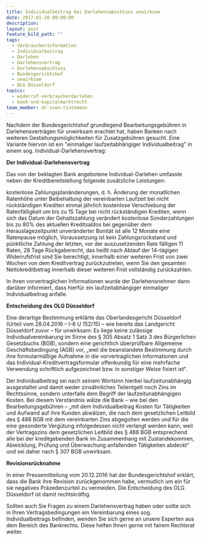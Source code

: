 ```yaml
---
title: Individualbeitrag bei Darlehensabschluss unwirksam
date: 2017-01-20 00:00:00
description:
layout: post
feature_bild_path: ""
tags:
  - Verbraucherinformation
  - Individualbeitrag
  - Darlehen
  - Darlehensvertrag
  - Darlehensabschluss
  - Bundesgerichtshof
  - unwirksam
  - OLG Düsseldorf
topics:
  - widerruf-verbraucherdarlehen
  - bank-und-kapitalmarktrecht
team_member: dr-sven-tintemann
---
```



Nachdem der Bundesgerichtshof grundlegend Bearbeitungsgebühren in Darlehensverträgen für unwirksam erachtet hat, haben Banken nach weiteren Gestaltungsmöglichkeiten für Zusatzgebühren gesucht. Eine Variante hiervon ist ein "einmaliger laufzeitabhängiger Individualbeitrag" in einem sog. Individual-Darlehensvertrag:

**Der Individual-Darlehensvertrag**

Das von der beklagten Bank angebotene Individual-Darlehen umfasste neben der Kreditbereitstellung folgende zusätzliche Leistungen:

kostenlose Zahlungsplanänderungen, d. h. Änderung der monatlichen Ratenhöhe unter Beibehaltung der vereinbarten Laufzeit bei nicht rückständigen Krediten einmal jährlich kostenlose Verschiebung der Ratenfälligkeit um bis zu 15 Tage bei nicht rückständigen Krediten, wenn sich das Datum der Gehaltszahlung verändert kostenlose Sonderzahlungen bis zu 80% des aktuellen Kreditsaldos bei gegenüber dem Herauslagezeitpunkt unveränderter Bonität ist alle 12 Monate eine Ratenpause möglich, Voraussetzung ist kein Zahlungsrückstand und pünktliche Zahlung der letzten, vor der auszusetzenden Rate fälligen 11 Raten, 28 Tage Rückgaberecht, das heißt nach Ablauf der 14-tägigen Widerrufsfrist sind Sie berechtigt, innerhalb einer weiteren Frist von zwei Wochen von dem Kreditvertrag zurückzutreten, wenn Sie den gesamten Nettokreditbetrag innerhalb dieser weiteren Frist vollständig zurückzahlen.

In ihren vorvertraglichen Informationen wurde der Darlehensnehmer dann darüber informiert, dass hierfür ein laufzeitabhängiger einmaliger Individualbeitrag anfalle.

**Entscheidung des OLG Düsseldorf**

Eine derartige Bestimmung erklärte das Oberlandesgericht Düsseldorf (Urteil vom 28.04.2016 – I-6 U 152/15) – wie bereits das Landgericht Düsseldorf zuvor – für unwirksam: Es liege keine zulässige Individualvereinbarung im Sinne des § 305 Absatz 1 Satz 3 des Bürgerlichen Gesetzbuchs (BGB), sondern eine gerichtlich überprüfbare Allgemeine Geschäftsbedingung (AGB) vor, „weil die beanstandete Bestimmung durch ihre formularmäßige Aufnahme in die vorvertraglichen Informationen und das Individual-Kreditvertragsformular offenkundig für eine mehrfache Verwendung schriftlich aufgezeichnet bzw. in sonstiger Weise fixiert ist“.

Der Individualbeitrag sei nach seinem Wortsinn hierbei laufzeitunabhängig ausgestaltet und damit weder zinsähnliches Teilentgelt noch Zins im Rechtssinne, sondern unterfalle dem Begriff der laufzeitunabhängigen Kosten. Bei diesem Verständnis wälze die Bank – wie bei den Bearbeitungsgebühren – „mit dem Individualbeitrag Kosten für Tätigkeiten und Aufwand auf ihre Kunden abwälzen, die nach dem gesetzlichen Leitbild des § 488 BGB mit dem vereinbarten Zins abgegolten werden und für die eine gesonderte Vergütung infolgedessen nicht verlangt werden kann, weil der Vertragszins dem gesetzlichen Leitbild des § 488 BGB entsprechend alle bei der kreditgebenden Bank im Zusammenhang mit Zustandekommen, Abwicklung, Prüfung und Überwachung anfallenden Tätigkeiten abdeckt“ und sei daher nach § 307 BGB unwirksam.

**Revisionsrücknahme**

In einer Pressemitteilung vom 20.12.2016 hat der Bundesgerichtshof erklärt, dass die Bank ihre Revision zurückgenommen habe, vermutlich um ein für sie negatives Präzedenzurteil zu vermeiden. Die Entscheidung des OLG Düsseldorf ist damit rechtskräftig.

Sollten auch Sie Fragen zu einem Darlehensvertrag haben oder sollte sich in Ihren Vertragsbedingungen ein Vereinbarung eines sog. Individualbeitrags befinden, wenden Sie sich gerne an unsere Experten aus dem Bereich des Bankrechts. Diese helfen Ihnen gerne mit fairem Rechtsrat weiter.